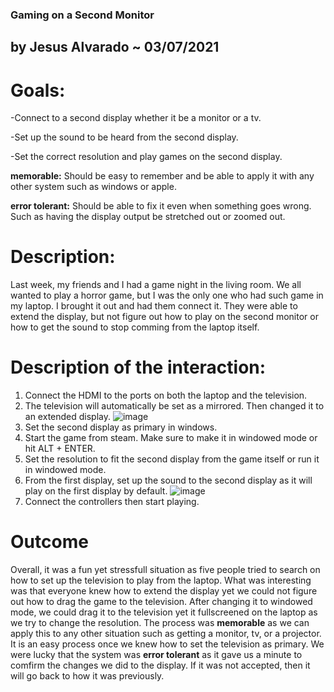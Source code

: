 ### Gaming on a Second Monitor 

## by Jesus Alvarado ~ 03/07/2021

# Goals:

  -Connect to a second display whether it be a monitor or a tv. 
  
  -Set up the sound to be heard from the second display.
  
  -Set the correct resolution and play games on the second display.
  
 **memorable:** Should be easy to remember and be able to apply it with any other system such as windows or apple. 
 
 **error tolerant:** Should be able to fix it even when something goes wrong. Such as having the display output be stretched out or zoomed out. 

# Description:
Last week, my friends and I had a game night in the living room. We all wanted to play a horror game, but I was the only one who had such game in my laptop. I brought it out and had them connect it. They were able to extend the display, but not figure out how to play on the second monitor or how to get the sound to stop comming from the laptop itself.
  
 # Description of the interaction:
  1. Connect the HDMI to the ports on both the laptop and the television.
  2. The television will automatically be set as a mirrored. Then changed it to an extended display. 
    ![image](https://user-images.githubusercontent.com/70178880/110275006-0b2fec00-7f85-11eb-9ddc-c52f6fffd09a.png)
  3. Set the second display as primary in windows. 
  4. Start the game from steam. Make sure to make it in windowed mode or hit ALT + ENTER. 
  5. Set the resolution to fit the second display from the game itself or run it in windowed mode. 
  6. From the first display, set up the sound to the second display as it will play on the first display by default. 
    ![image](https://user-images.githubusercontent.com/70178880/110275678-5eef0500-7f86-11eb-8fb4-c41f51d0810d.png)
  7. Connect the controllers then start playing. 
    
 # Outcome
Overall, it was a fun yet stressfull situation as five people tried to search on how to set up the television to play from the laptop. What was interesting was that everyone knew how to extend the display yet we could not figure out how to drag the game to the television. After changing it to windowed mode, we could drag it to the television yet it fullscreened on the laptop as we try to change the resolution. The process was **memorable** as we can apply this to any other situation such as getting a monitor, tv, or a projector. It is an easy process once we knew how to set the television as primary. We were lucky that the system was **error tolerant** as it gave us a minute to comfirm the changes we did to the display. If it was not accepted, then it will go back to how it was previously. 

